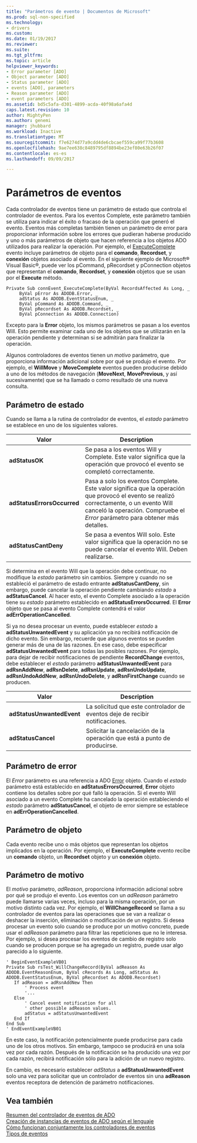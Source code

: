 ```yaml
---
title: "Parámetros de evento | Documentos de Microsoft"
ms.prod: sql-non-specified
ms.technology:
- drivers
ms.custom: 
ms.date: 01/19/2017
ms.reviewer: 
ms.suite: 
ms.tgt_pltfrm: 
ms.topic: article
helpviewer_keywords:
- Error parameter [ADO]
- Object parameter [ADO]
- Status parameter [ADO]
- events [ADO], parameters
- Reason parameter [ADO]
- event parameters [ADO]
ms.assetid: bd5c5afa-d301-4899-acda-40f98a6afa4d
caps.latest.revision: 10
author: MightyPen
ms.author: genemi
manager: jhubbard
ms.workload: Inactive
ms.translationtype: MT
ms.sourcegitcommit: f7e6274d77a9cdd4de6cbcaef559ca99f77b3608
ms.openlocfilehash: 9ae7ee638c8489795df8894be23ef80e63b26f07
ms.contentlocale: es-es
ms.lasthandoff: 09/09/2017

---
```

# <a name="event-parameters"></a>Parámetros de eventos
Cada controlador de eventos tiene un parámetro de estado que controla el controlador de eventos. Para los eventos Complete, este parámetro también se utiliza para indicar el éxito o fracaso de la operación que generó el evento. Eventos más completas también tienen un parámetro de error para proporcionar información sobre los errores que pudieran haberse producido y uno o más parámetros de objeto que hacen referencia a los objetos ADO utilizados para realizar la operación. Por ejemplo, el [ExecuteComplete](../../../ado/reference/ado-api/executecomplete-event-ado.md) evento incluye parámetros de objeto para el **comando**, **Recordset**, y **conexión** objetos asociado al evento. En el siguiente ejemplo de Microsoft® Visual Basic®, puede ver los pCommand, pRecordset y pConnection objetos que representan el **comando**, **Recordset**, y **conexión** objetos que se usan por el **Execute** método.  
  
```  
Private Sub connEvent_ExecuteComplete(ByVal RecordsAffected As Long, _  
     ByVal pError As ADODB.Error, _  
     adStatus As ADODB.EventStatusEnum, _  
     ByVal pCommand As ADODB.Command, _  
     ByVal pRecordset As ADODB.Recordset, _  
     ByVal pConnection As ADODB.Connection)  
```  
  
 Excepto para la **Error** objeto, los mismos parámetros se pasan a los eventos Will. Esto permite examinar cada uno de los objetos que se utilizarán en la operación pendiente y determinan si se admitirán para finalizar la operación.  
  
 Algunos controladores de eventos tienen un *motivo* parámetro, que proporciona información adicional sobre por qué se produjo el evento. Por ejemplo, el **WillMove** y **MoveComplete** eventos pueden producirse debido a uno de los métodos de navegación (**MoveNext**, **MovePrevious**, y así sucesivamente) que se ha llamado o como resultado de una nueva consulta.  
  
## <a name="status-parameter"></a>Parámetro de estado  
 Cuando se llama a la rutina de controlador de eventos, el *estado* parámetro se establece en uno de los siguientes valores.  
  
|Valor|Description|  
|-----------|-----------------|  
|**adStatusOK**|Se pasa a los eventos Will y Complete. Este valor significa que la operación que provocó el evento se completó correctamente.|  
|**adStatusErrorsOccurred**|Pasa a solo los eventos Complete. Este valor significa que la operación que provocó el evento se realizó correctamente, o un evento Will canceló la operación. Compruebe el *Error* parámetro para obtener más detalles.|  
|**adStatusCantDeny**|Se pasa a eventos Will solo. Este valor significa que la operación no se puede cancelar el evento Will. Deben realizarse.|  
  
 Si determina en el evento Will que la operación debe continuar, no modifique la *estado* parámetro sin cambios. Siempre y cuando no se estableció el parámetro de estado entrante **adStatusCantDeny**, sin embargo, puede cancelar la operación pendiente cambiando *estado* a **adStatusCancel**. Al hacer esto, el evento Complete asociado a la operación tiene su *estado* parámetro establecido en **adStatusErrorsOccurred**. El **Error** objeto que se pasa al evento Complete contendrá el valor **adErrOperationCancelled**.  
  
 Si ya no desea procesar un evento, puede establecer *estado* a **adStatusUnwantedEvent** y su aplicación ya no recibirá notificación de dicho evento. Sin embargo, recuerde que algunos eventos se pueden generar más de una de las razones. En ese caso, debe especificar **adStatusUnwantedEvent** para todas las posibles razones. Por ejemplo, para dejar de recibir notificaciones de pendiente **RecordChange** eventos, debe establecer el *estado* parámetro **adStatusUnwantedEvent** para  **adRsnAddNew**, **adRsnDelete**, **adRsnUpdate**, **adRsnUndoUpdate**, **adRsnUndoAddNew**, **adRsnUndoDelete**, y **adRsnFirstChange** cuando se producen.  
  
|Valor|Description|  
|-----------|-----------------|  
|**adStatusUnwantedEvent**|La solicitud que este controlador de eventos deje de recibir notificaciones.|  
|**adStatusCancel**|Solicitar la cancelación de la operación que está a punto de producirse.|  
  
## <a name="error-parameter"></a>Parámetro de error  
 El *Error* parámetro es una referencia a ADO [Error](../../../ado/reference/ado-api/error-object.md) objeto. Cuando el *estado* parámetro está establecido en **adStatusErrorsOccurred**, **Error** objeto contiene los detalles sobre por qué falló la operación. Si el evento Will asociado a un evento Complete ha cancelado la operación estableciendo el *estado* parámetro **adStatusCancel**, el objeto de error siempre se establece en  **adErrOperationCancelled**.  
  
## <a name="object-parameter"></a>Parámetro de objeto  
 Cada evento recibe uno o más objetos que representan los objetos implicados en la operación. Por ejemplo, el **ExecuteComplete** evento recibe un **comando** objeto, un **Recordset** objeto y un **conexión** objeto.  
  
## <a name="reason-parameter"></a>Parámetro de motivo  
 El *motivo* parámetro, *adReason*, proporciona información adicional sobre por qué se produjo el evento. Los eventos con un *adReason* parámetro puede llamarse varias veces, incluso para la misma operación, por un motivo distinto cada vez. Por ejemplo, el **WillChangeRecord** se llama a su controlador de eventos para las operaciones que se van a realizar o deshacer la inserción, eliminación o modificación de un registro. Si desea procesar un evento solo cuando se produce por un motivo concreto, puede usar el *adReason* parámetro para filtrar las repeticiones que no le interesa. Por ejemplo, si desea procesar los eventos de cambio de registro solo cuando se producen porque se ha agregado un registro, puede usar algo parecido a lo siguiente.  
  
```  
' BeginEventExampleVB01  
Private Sub rsTest_WillChangeRecord(ByVal adReason As ADODB.EventReasonEnum, ByVal cRecords As Long, adStatus As ADODB.EventStatusEnum, ByVal pRecordset As ADODB.Recordset)  
   If adReason = adRsnAddNew Then  
       ' Process event  
       '...  
   Else  
       ' Cancel event notification for all  
       ' other possible adReason values.  
       adStatus = adStatusUnwantedEvent  
   End If  
End Sub  
' EndEventExampleVB01  
```  
  
 En este caso, la notificación potencialmente puede producirse para cada uno de los otros motivos. Sin embargo, tampoco se producirá en una sola vez por cada razón. Después de la notificación se ha producido una vez por cada razón, recibirá notificación sólo para la adición de un nuevo registro.  
  
 En cambio, es necesario establecer *adStatus* a **adStatusUnwantedEvent** solo una vez para solicitar que un controlador de eventos sin una **adReason** eventos receptora de detención de parámetro notificaciones.  
  
## <a name="see-also"></a>Vea también  
 [Resumen del controlador de eventos de ADO](../../../ado/guide/data/ado-event-handler-summary.md)   
 [Creación de instancias de eventos de ADO según el lenguaje](../../../ado/guide/data/ado-event-instantiation-by-language.md)   
 [Cómo funcionan conjuntamente los controladores de eventos](../../../ado/guide/data/how-event-handlers-work-together.md)   
 [Tipos de eventos](../../../ado/guide/data/types-of-events.md)

